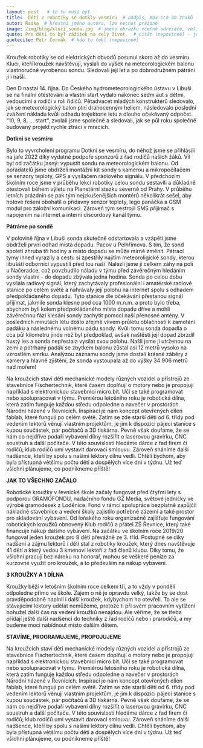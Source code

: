 ```yaml
---
layout: post   # to tu musí být
title:  Děti z robotiky se dotkly vesmíru  # nadpis, max cca 30 znaků (vyzkoušet)
autor: Radka  # křestní jméno autora, lze nechat prázdné
image: /img/blog/kluci_sonda.jpg  # jméno obrázku včetně adresáře, velikost 900x600
quote: Pro děti to byl zážitek na celý život.  # citát (nepovinné) - jeho umístění se dělá pomocí <!--quote--> v textu
quotecite: Petr Čermák  # kdo to řekl (nepovinné)
---
```

Kroužek robotiky se od elektrických obvodů posunul skoro až do vesmíru. 
Kluci, kteří kroužek navštěvují, vyslali do výšek na meteorologickém balonu vlastnoručně vyrobenou sondu.
Sledovali její let a po dobrodružném pátrání ji i našli.

<!--vice-->

Den D nastal 14. října. Do  Českého hydrometeorologického ústavu v Libuši se na finální otestování a vlastní start vydalo nakonec sedm aut s dětmi, vedoucími a rodiči v roli řidičů. Pětadvacet mladých konstruktérů sledovalo, jak se meteorologický balon plní drahocenným heliem, následovalo poslední zvážení nákladu kvůli odhadu trajektorie letu a dlouho očekávaný odpočet. “10, 9, 8, … start”, zvolali jsme společně a sledovali, jak se půl roku společně budovaný projekt rychle ztrácí v mracích. 


**Dotkni se vesmíru**


Bylo to vyvrcholení programu Dotkni se vesmíru, do něhož jsme se přihlásili na jaře 2022 díky vydatné podpoře sponzorů z řad rodičů našich žáků. Víl byl od začátku jasný: vypustit sondu na meteorologickém balonu. Od pořadatelů jsme obdrželi montážní kit sondy s kamerou a mikropočítačem se senzory teploty, GPS a vysílačem rádiového signálu. 
V předchozím školním roce jsme v průběhu lekcí robotiky celou sondu sestavili a důkladně otestovali během výletu na Planetární stezku severně od Prahy. V průběhu letních prázdnin se pak tým nejzkušenějších montérů několikrát sešel, aby hotové řešení obohatil o přídavný senzor teploty, lego panáčka a GSM modul pro záložní komunikaci. Zároveň tým sestrojil SMS přijímač s napojením na internet a interní discordový kanál týmu. 


**Pátráme po sondě**


V polovině října v Libuši sonda skutečně odstartovala a vzápětí jsme obdrželi první odhad místa dopadu. Pacov u Pelhřimova. S tím, že sond apoletí zhruba tři hodiny a místo dopadu se může mírně změnit. Pátrací týmy ihned vyrazily a cestu si zpestřily najitím meteoroligické sondy, kterou libušští odborníci vypustili před tou naší. 
Nalezli jsme ji celkem záhy na poli u Načeradce, což povzbudilo náladu v týmu před závěrečným hledáním sondy vlastní - do dopadu zbývala jedna hodina.
Sonda po celou dobu vysílala radiový signál, který zachytávaly profesionální i amatérské radiové stanice po celém světě a nahrávaly její polohu na internet spolu s odhadem předpokládaného dopadu. Tyto stanice dle očekávání přestanou signál přijímat, jakmile sonda klesne pod cca 1000 m.n.m. a proto bylo třeba, abychom byli kolem předpokládaného místa dopadu dříve a mohli závěrečnou fázi klesání sondy zachytit pomocí naší přenosné antény. 
V posledních minutách letu došlo zřejmě vlivem průletu oblačností k zamotání padáku a následnému volnému pádu sondy. Kvůli tomu sonda dopadla o cca půl kilometru jinde než byl předpoklad, avšak naštěstí její dopad zbrzdil hustý les a sonda nepřestala vysílat svou polohu. Našli jsme ji utrženou na zemi a potrhaný padák se zbytkem balonu zůstal asi 12 metrů vysoko na vzrostlém smrku.
Analýzou záznamu sondy jsme dostali krásné záběry z kamery a hlavně zjištění, že sonda vystoupala až do výšky 34 906 metrů nad mořem! 


Na kroužcích staví děti mechanické modely různých vozidel a přístrojů ze stavebnice Fischertechnik, které časem doplňují o motory nebo je propojují například s elektronickou stavebnicí micro:bit. Učí se také programovat nebo spolupracovat v týmu. Premiérou letošního roku je robotická dílna, která zatím funguje každou středu odpoledne a navečer v prostorách Národní házené v Řevnicích. Inspirací je nám koncept otevřených dílen fablab, které fungují po celém světě. Zatím se zde  starší děti od 6. třídy pod vedením lektorů věnují vlastním projektům, je jim k dispozici pájecí stanice s kupou součástek, pár počítačů a 3D tiskárna. Pevně však doufáme, že se nám co nejdříve podaří vybavení dílny rozšířit o laserovou gravírku, CNC soustruh a další počítače. V této souvislosti hledáme dárce z řad firem či rodičů; klub rodičů umí vystavit darovací smlouvu.  Zároveň sháníme další nadšence, kteří by spolu s našimi lektory dílnu vedli. Chtěli bychom, aby byla přístupná většímu počtu dětí a dospělých více dní v týdnu. 
Už teď všichni plánujeme, co podnikneme příště!


<!--quote-->


**JAK TO VŠECHNO ZAČALO**


Robotické kroužky v řevnické škole začaly fungovat před čtyřmi lety s podporou GRAMOFONDU, nadačního fondu GZ Media, světové jedničky ve výrobě gramodesek z Loděnice. Fond v rámci spolupráce bezplatně zapůjčil nákladné stavebnice a vedení školy zajistilo potřebné zázemí a také prostor pro skladování vybavení. Od loňského roku organizačně zajišťuje fungování robotických kroužků obnovený Klub rodičů a přátel ZŠ Řevnice, který také financuje nákup dalšího vybavení. 
Na začátku ve školním roce 2019/20 fungoval jeden kroužek pro 8 dětí převážně ze 3. tříd. Postupně se díky nadšení a zájmu lektorů i dětí stal z robotiky kroužek, který dnes navštěvuje 41 dětí a který vedou 3 kmenoví lektoři z řad členů klubu. Díky tomu, že všichni pracují bez nároku na honorář, mohou se veškeré peníze za kurzovné využít pro kroužek, a to především na nákup vybavení.


**3 KROUŽKY A 1 DÍLNA**


Kroužky běží v letošním školním roce celkem tři, a to vždy v pondělí odpoledne přímo ve škole. Zájem o ně je opravdu velký, takže by se dost pravděpodobně naplnil i další kroužek, kdybychom ho otevřeli. To ale se stávajícími lektory udělat nemůžeme, protože ti při svém pracovním vytížení bohužel další čas na vedení kroužků nenajdou. Ale věříme, že se třeba přidají ještě další nadšenci do techniky z řad rodičů nebo i prarodičů, a my budeme moci nabídnout místo dalším dětem. 


**STAVÍME, PROGRAMUJEME, PROPOJUJEME**


Na kroužcích staví děti mechanické modely různých vozidel a přístrojů ze stavebnice Fischertechnik, které časem doplňují o motory nebo je propojují například s elektronickou stavebnicí micro:bit. Učí se také programovat nebo spolupracovat v týmu. Premiérou letošního roku je robotická dílna, která zatím funguje každou středu odpoledne a navečer v prostorách Národní házené v Řevnicích. Inspirací je nám koncept otevřených dílen fablab, které fungují po celém světě. Zatím se zde  starší děti od 6. třídy pod vedením lektorů věnují vlastním projektům, je jim k dispozici pájecí stanice s kupou součástek, pár počítačů a 3D tiskárna. Pevně však doufáme, že se nám co nejdříve podaří vybavení dílny rozšířit o laserovou gravírku, CNC soustruh a další počítače. V této souvislosti hledáme dárce z řad firem či rodičů; klub rodičů umí vystavit darovací smlouvu.  Zároveň sháníme další nadšence, kteří by spolu s našimi lektory dílnu vedli. Chtěli bychom, aby byla přístupná většímu počtu dětí a dospělých více dní v týdnu. 
Už teď všichni plánujeme, co podnikneme příště!


